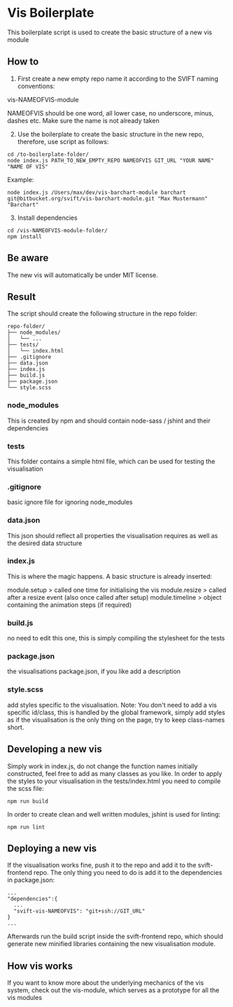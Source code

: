 # Vis Boilerplate

This boilerplate script is used to create the basic structure of a new vis module

## How to

1. First create a new empty repo name it according to the SVIFT naming conventions:

vis-NAMEOFVIS-module

NAMEOFVIS should be one word, all lower case, no underscore, minus, dashes etc.
Make sure the name is not already taken

2. Use the boilerplate to create the basic structure in the new repo, therefore, use script as follows:

```
cd /to-boilerplate-folder/
node index.js PATH_TO_NEW_EMPTY_REPO NAMEOFVIS GIT_URL "YOUR NAME" "NAME OF VIS"
```

Example:

```
node index.js /Users/max/dev/vis-barchart-module barchart git@bitbucket.org/svift/vis-barchart-module.git "Max Mustermann" "Barchart"
```

3. Install dependencies

```
cd /vis-NAMEOFVIS-module-folder/
npm install
```

## Be aware

The new vis will automatically be under MIT license.

## Result

The script should create the following structure in the repo folder:

```
repo-folder/
├── node_modules/
│   └── ...
├── tests/
│   └── index.html
├── .gitignore
├── data.json
├── index.js
├── build.js
├── package.json
└── style.scss
```

### node_modules

This is created by npm and should contain node-sass / jshint and their dependencies

### tests

This folder contains a simple html file, which can be used for testing the visualisation

### .gitignore

basic ignore file for ignoring node_modules

### data.json

This json should reflect all properties the visualisation requires as well as the desired data structure

### index.js

This is where the magic happens. A basic structure is already inserted:

module.setup > called one time for initialising the vis
module.resize > called after a resize event (also once called after setup)
module.timeline > object containing the animation steps (if required)

### build.js

no need to edit this one, this is simply compiling the stylesheet for the tests

### package.json

the visualisations package.json, if you like add a description

### style.scss

add styles specific to the visualisation.
Note: You don't need to add a vis specific id/class, this is handled by the global framework, simply add styles as if the visualisation is the only thing on the page, try to keep class-names short.

## Developing a new vis

Simply work in index.js, do not change the function names initially constructed, feel free to add as many classes as you like.
In order to apply the styles to your visualisation in the tests/index.html you need to compile the scss file:
```
npm run build
```

In order to create clean and well written modules, jshint is used for linting:
```
npm run lint
```

## Deploying a new vis

If the visualisation works fine, push it to the repo and add it to the svift-frontend repo. The only thing you need to do is add it to the dependencies in package.json:

```
...
"dependencies":{
  ...
  "svift-vis-NAMEOFVIS": "git+ssh://GIT_URL"
}
...
```

Afterwards run the build script inside the svift-frontend repo, which should generate new minified libraries containing the new visualisation module.


## How vis works

If you want to know more about the underlying mechanics of the vis system, check out the vis-module, which serves as a prototype for all the vis modules